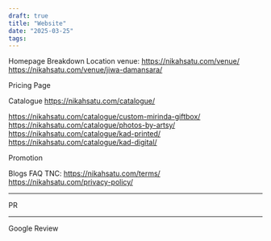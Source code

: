 ```yaml
---
draft: true
title: "Website"
date: "2025-03-25"
tags: 
---
```


Homepage
Breakdown Location
venue: https://nikahsatu.com/venue/
	https://nikahsatu.com/venue/jiwa-damansara/

Pricing Page

Catalogue
https://nikahsatu.com/catalogue/


https://nikahsatu.com/catalogue/custom-mirinda-giftbox/
https://nikahsatu.com/catalogue/photos-by-artsy/
https://nikahsatu.com/catalogue/kad-printed/
https://nikahsatu.com/catalogue/kad-digital/

Promotion



Blogs
FAQ
TNC: https://nikahsatu.com/terms/
https://nikahsatu.com/privacy-policy/

---------

PR

----
Google Review